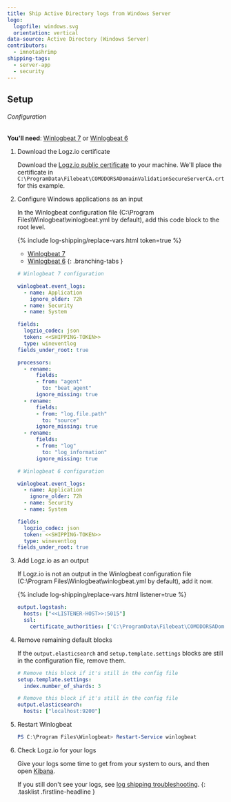 ```yaml
---
title: Ship Active Directory logs from Windows Server
logo:
  logofile: windows.svg
  orientation: vertical
data-source: Active Directory (Windows Server)
contributors:
  - imnotashrimp
shipping-tags:
  - server-app
  - security
---
```


## Setup

###### Configuration

**You'll need**:
[Winlogbeat 7](https://www.elastic.co/downloads/beats/winlogbeat) or
[Winlogbeat 6](https://www.elastic.co/guide/en/beats/winlogbeat/6.8/winlogbeat-installation.html)

1.  Download the Logz.io certificate

    Download the [Logz.io public certificate](https://raw.githubusercontent.com/logzio/public-certificates/master/COMODORSADomainValidationSecureServerCA.crt) to your machine.
    We'll place the certificate in `C:\ProgramData\Filebeat\COMODORSADomainValidationSecureServerCA.crt` for this example.

2.  Configure Windows applications as an input

    In the Winlogbeat configuration file (C:\Program Files\Winlogbeat\winlogbeat.yml by default), add this code block to the root level.

    {% include log-shipping/replace-vars.html token=true %}

    <div class="branching-container">

    * [Winlogbeat 7](#winlogbeat-7-code)
    * [Winlogbeat 6](#winlogbeat-6-code)
    {: .branching-tabs }

    <div id="winlogbeat-7-code">

    ```yaml
    # Winlogbeat 7 configuration

    winlogbeat.event_logs:
      - name: Application
        ignore_older: 72h
      - name: Security
      - name: System

    fields:
      logzio_codec: json
      token: <<SHIPPING-TOKEN>>
      type: wineventlog
    fields_under_root: true

    processors:
      - rename:
          fields:
          - from: "agent"
            to: "beat_agent"
          ignore_missing: true
      - rename:
          fields:
          - from: "log.file.path"
            to: "source"
          ignore_missing: true
      - rename:
          fields:
          - from: "log"
            to: "log_information"
          ignore_missing: true
    ```

    </div>

    <div id="winlogbeat-6-code">

    ```yaml
    # Winlogbeat 6 configuration

    winlogbeat.event_logs:
      - name: Application
        ignore_older: 72h
      - name: Security
      - name: System

    fields:
      logzio_codec: json
      token: <<SHIPPING-TOKEN>>
      type: wineventlog
    fields_under_root: true
    ```

    </div>

    </div>

3.  Add Logz.io as an output

    If Logz.io is not an output in the Winlogbeat configuration file (C:\Program Files\Winlogbeat\winlogbeat.yml by default), add it now.

    {% include log-shipping/replace-vars.html listener=true %}

    ```yaml
    output.logstash:
      hosts: ["<<LISTENER-HOST>>:5015"]
      ssl:
        certificate_authorities: ['C:\ProgramData\Filebeat\COMODORSADomainValidationSecureServerCA.crt']
    ```

4.  Remove remaining default blocks

    If the `output.elasticsearch` and `setup.template.settings` blocks are still in the configuration file, remove them.

    ```yaml
    # Remove this block if it's still in the config file
    setup.template.settings:
      index.number_of_shards: 3
    ```

    ```yaml
    # Remove this block if it's still in the config file
    output.elasticsearch:
      hosts: ["localhost:9200"]
    ```

5.  Restart Winlogbeat

    ```powershell
    PS C:\Program Files\Winlogbeat> Restart-Service winlogbeat
    ```

6.  Check Logz.io for your logs

    Give your logs some time to get from your system to ours, and then open [Kibana](https://app.logz.io/#/dashboard/kibana).

    If you still don't see your logs, see [log shipping troubleshooting]({{site.baseurl}}/user-guide/log-shipping/log-shipping-troubleshooting.html).
{: .tasklist .firstline-headline }
